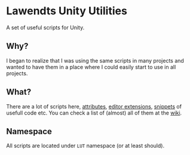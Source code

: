 # Lawendts Unity Utilities
A set of useful scripts for Unity.

## Why?
I began to realize that I was using the same scripts in many projects and wanted to have them in a place where I could easily start to use in all projects.

## What?
There are a lot of scripts here, [attributes](https://github.com/Lawendt/UnityLawUtilities/tree/master/CustomAttributes), [editor extensions](https://github.com/Lawendt/UnityLawUtilities/tree/master/Editor), [snippets](https://github.com/Lawendt/UnityLawUtilities/tree/master/Snippets) of usefull code etc. You can check a list of (almost) all of them at the [wiki](https://github.com/Lawendt/UnityLawUtilities/wiki).

## Namespace
All scripts are located under `LUT` namespace (or at least should).

